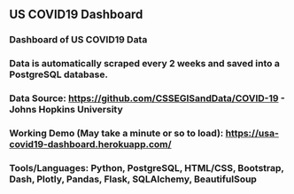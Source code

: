 ## US COVID19 Dashboard
### Dashboard of US COVID19 Data

### Data is automatically scraped every 2 weeks and saved into a PostgreSQL database.

### Data Source: https://github.com/CSSEGISandData/COVID-19 - Johns Hopkins University

### Working Demo (May take a minute or so to load): https://usa-covid19-dashboard.herokuapp.com/

### Tools/Languages: Python, PostgreSQL, HTML/CSS, Bootstrap, Dash, Plotly, Pandas, Flask, SQLAlchemy, BeautifulSoup






